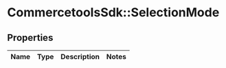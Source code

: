 # CommercetoolsSdk::SelectionMode

## Properties
Name | Type | Description | Notes
------------ | ------------- | ------------- | -------------

